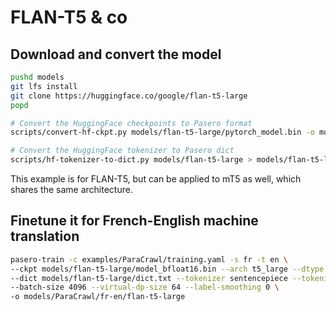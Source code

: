 # FLAN-T5 & co

## Download and convert the model

```bash
pushd models
git lfs install
git clone https://huggingface.co/google/flan-t5-large
popd

# Convert the HuggingFace checkpoints to Pasero format
scripts/convert-hf-ckpt.py models/flan-t5-large/pytorch_model.bin -o models/flan-t5-large/model_bfloat16.bin --arch t5 --dtype bfloat16

# Convert the HuggingFace tokenizer to Pasero dict
scripts/hf-tokenizer-to-dict.py models/flan-t5-large > models/flan-t5-large/dict.txt
```

This example is for FLAN-T5, but can be applied to mT5 as well, which shares the same architecture.

## Finetune it for French-English machine translation

```bash
pasero-train -c examples/ParaCrawl/training.yaml -s fr -t en \
--ckpt models/flan-t5-large/model_bfloat16.bin --arch t5_large --dtype bfloat16 \
--dict models/flan-t5-large/dict.txt --tokenizer sentencepiece --tokenizer-path models/flan-t5-large/spiece.model \
--batch-size 4096 --virtual-dp-size 64 --label-smoothing 0 \
-o models/ParaCrawl/fr-en/flan-t5-large
```
